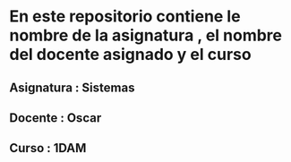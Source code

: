 # En este repositorio contiene le nombre de la asignatura , el nombre del docente asignado y el curso

## Asignatura : Sistemas

## Docente : Oscar

## Curso : 1DAM
